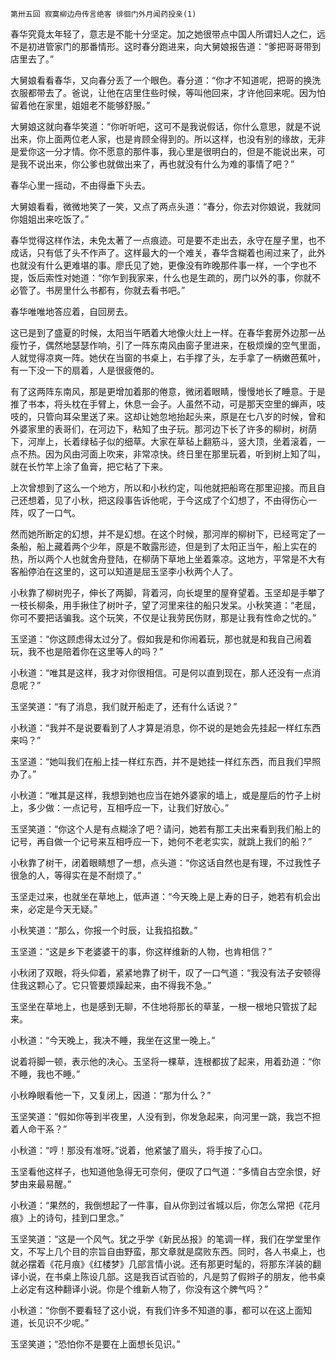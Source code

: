     第卅五回 寂寞柳边舟传言绝客 徘徊门外月闻药投亲(1) 

   春华究竟太年轻了，意志是不能十分坚定。加之她很带点中国人所谓妇人之仁，远不是初进管家门的那番情形。这时春分跑进来，向大舅娘报告道：“爹把哥哥带到店里去了。”

   大舅娘看看春华，又向春分丢了一个眼色。春分道：“你才不知道呢，把哥的换洗衣服都带去了。爸说，让他在店里住些时候，等叫他回来，才许他回来呢。因为怕留着他在家里，姐姐老不能够舒服。”

   大舅娘这就向春华笑道：“你听听吧，这可不是我说假话，你什么意思，就是不说出来，你上面两位老人家，也是肯顾全得到的。所以这样，也没有别的缘故，无非是爱你这一分才情。你不愿意的那件事，我心里是很明白的，但是不能说出来，可是我不说出来，你公爹也就做出来了，再也就没有什么为难的事情了吧？”

   春华心里一摇动，不由得垂下头去。

   大舅娘看看，微微地笑了一笑，又点了两点头道：“春分，你去对你娘说，我就同你姐姐出来吃饭了。”

   春华觉得这样作法，未免太著了一点痕迹。可是要不走出去，永守在屋子里，也不成话，只有低了头不作声了。这样最大的一个难关，春华含糊着也闹过来了，此外也就没有什么更难堪的事。廖氏见了她，更像没有昨晚那件事一样，一个字也不提，饭后索性对她道：“你乍到我家来，什么也是生疏的，房门以外的事，你就不必管了。书房里什么书都有，你就去看书吧。”

   春华唯唯地答应着，自回房去。

   这已是到了盛夏的时候，太阳当午晒着大地像火灶上一样。在春华套房外边那一丛瘦竹子，偶然地瑟瑟作响，引了一阵东南风由窗子里进来，在极烦燥的空气里面，人就觉得凉爽一阵。她伏在当窗的书桌上，右手撑了头，左手拿了一柄嫩芭蕉叶，有一下没一下的扇着，人是很疲倦的。

   有了这两阵东南风，那是更增加着那的倦意，微闭着眼睛，慢慢地长了睡意。于是推了书本，将头枕在手臂上，休息一会子。人虽然不动，可是那天空里的蝉声，吱吱的，只管向耳朵里送了来。这却让她忽地抬起头来，原是在七八岁的时候，曾和外婆家里的表哥们，在河边下，粘知了虫子玩。那河边下长了许多的柳树，树荫下，河岸上，长着绿毡子似的细草。大家在草毡上翻筋斗，竖大顶，坐着滚着，一点不热。因为风由河面上吹来，非常凉快。终日里在那里玩着，听到树上知了叫，就在长竹竿上涂了鱼膏，把它粘了下来。

   上次曾想到了这么一个地方，所以和小秋约定，叫他就把船弯在那里迎接。而且自己还想着，见了小秋，把这段事告诉他呢，于今这成了个幻想了，不由得伤心一阵，叹了一口气。

   然而她所断定的幻想，并不是幻想。在这个时候，那河岸的柳树下，已经弯定了一条船，船上藏着两个少年，原是不敢露形迹，但是到了太阳正当午，船上实在的热，所以两个人也就舍舟登陆，在柳荫下草地上坐着乘凉。这地方，平常是不大有客船停泊在这里的，这可以知道是屈玉坚李小秋两个人了。

   小秋靠了柳树兜子，伸长了两脚，背着河，向长堤里的屋脊望着。玉坚却是手攀了一枝长柳条，用手揪住了树叶子，望了河里来往的船只发呆。小秋笑道：“老屈，你可不要把话骗我。这个玩笑，不仅是让我劳民伤财，那是让我有性命之忧的。”

   玉坚道：“你这顾虑得太过分了。假如我是和你闹着玩，那也就是和我自己闹着玩，我不也是陪着你在这里等人的吗？”

   小秋道：“唯其是这样，我才对你很相信。可是何以直到现在，那人还没有一点消息呢？”

   玉坚笑道：“有了消息，我们就开船走了，还有什么话说？”

   小秋道：“我并不是说要看到了人才算是消息，你不说的是她会先挂起一样红东西来吗？”

   玉坚道：“她叫我们在船上挂一样红东西，并不是她挂一样红东西，而且我们早照办了。”

   小秋道：“唯其是这样，我想到她也应当在她外婆家的墙上，或是屋后的竹子上树上，多少做：一点记号，互相呼应一下，让我们好放心。”

   玉坚笑道：“你这个人是有点糊涂了吧？请问，她若有那工夫出来看到我们船上的记号，再自做一个记号来互相呼应一下，她何不老老实实，就跳上我们的船？”

   小秋靠了树干，闭着眼睛想了一想，点头道：“你这话自然也是有理，不过我性子很急的人，等得实在是不耐烦了。”

   玉坚走过来，也就坐在草地上，低声道：“今天晚上是上寿的日子，她若有机会出来，必定是今天无疑。”

   小秋笑道：“那么，你报一个时辰，让我掐掐数。”

   玉坚道：“这是乡下老婆婆干的事，你这样维新的人物，也肯相信？”

   小秋闭了双眼，将头仰着，紧紧地靠了树干，叹了一口气道：“我没有法子安顿得住我这颗心了。它只管要烦躁起来，由不得我不急。”

   玉坚坐在草地上，也是感到无聊，不住地将那长的草茎，一根一根地只管拔了起来。

   小秋道：“今天晚上，我决不睡，我坐在这里一晚上。”

   说着将脚一顿，表示他的决心。玉坚将一棵草，连根都拔了起来，用着劲道：“你不睡，我也不睡。”

   小秋睁眼看他一下，又复闭上，因道：“那为什么？”

   玉坚笑道：“假如你等到半夜里，人没有到，你发急起来，向河里一跳，我岂不担着人命干系？”

   小秋道：“哼！那没有准呀。”说着，他紧皱了眉头，将手按了心口。

   玉坚看他这样子，也知道他急得无可奈何，便叹了口气道：“多情自古空余恨，好梦由来最易醒。”

   小秋道：“果然的，我倒想起了一件事，自从你到过省城以后，你怎么常把《花月痕》上的诗句，挂到口里念。”

   玉坚笑道：“这是一个风气。犹之乎学《新民丛报》的笔调一样，我们在学堂里作文，不写上几个目的宗旨自由野蛮，那文章就是腐败东西。同时，各人书桌上，也就必摆着《花月痕》《红楼梦》几部言情小说。还有那更时髦的，将那东洋装的翻译小说，在书桌上陈设几部。这是我百试百验的，凡是剪了假辫子的朋友，他书桌上必定有这种翻译小说。你是个维新人物了，你没有这个脾气吗？”

   小秋道：“你倒不要看轻了这小说，有我们许多不知道的事，都可以在这上面知道，长见识不少呢。”

   玉坚笑道；“恐怕你不是要在上面想长见识。”

